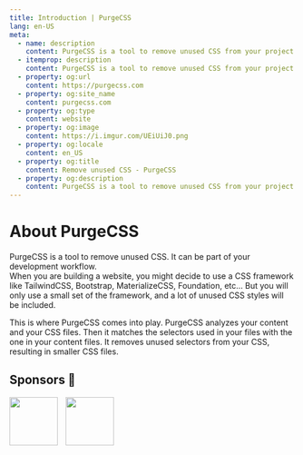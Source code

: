 ```yaml
---
title: Introduction | PurgeCSS
lang: en-US
meta:
  - name: description
    content: PurgeCSS is a tool to remove unused CSS from your project. It can be used as part of your development workflow. PurgeCSS comes with a JavaScript API, a CLI, and plugins for popular build tools.
  - itemprop: description
    content: PurgeCSS is a tool to remove unused CSS from your project. It can be used as part of your development workflow. PurgeCSS comes with a JavaScript API, a CLI, and plugins for popular build tools.
  - property: og:url
    content: https://purgecss.com
  - property: og:site_name
    content: purgecss.com
  - property: og:type
    content: website
  - property: og:image
    content: https://i.imgur.com/UEiUiJ0.png
  - property: og:locale
    content: en_US
  - property: og:title
    content: Remove unused CSS - PurgeCSS
  - property: og:description
    content: PurgeCSS is a tool to remove unused CSS from your project. It can be used as part of your development workflow. PurgeCSS comes with a JavaScript API, a CLI, and plugins for popular build tools.
---
```


# About PurgeCSS

PurgeCSS is a tool to remove unused CSS. It can be part of your development workflow.  
When you are building a website, you might decide to use a CSS framework like TailwindCSS, Bootstrap, MaterializeCSS, Foundation, etc... But you will only use a small set of the framework, and a lot of unused CSS styles will be included.

This is where PurgeCSS comes into play. PurgeCSS analyzes your content and your CSS files. Then it matches the selectors used in your files with the one in your content files. It removes unused selectors from your CSS, resulting in smaller CSS files.

## Sponsors 🥰

[<img src="https://avatars0.githubusercontent.com/u/67109815?v=4" height="85" style="margin-right: 10px">](https://tailwindcss.com)
[<img src="https://avatars.githubusercontent.com/u/6852555?&v=4" height="85">](https://vertistudio.com/)
